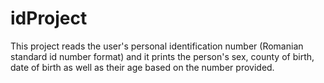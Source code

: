 # idProject
This project reads the user's personal identification number (Romanian standard id number format) and it prints the person's sex, county of birth, date of birth as well as their age based on the number provided.
